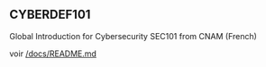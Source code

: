 ## CYBERDEF101

Global Introduction for Cybersecurity SEC101 from CNAM (French) 

voir [/docs/README.md](/docs/README.md)
